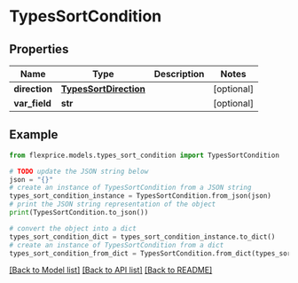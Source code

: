 # TypesSortCondition


## Properties

Name | Type | Description | Notes
------------ | ------------- | ------------- | -------------
**direction** | [**TypesSortDirection**](TypesSortDirection.md) |  | [optional] 
**var_field** | **str** |  | [optional] 

## Example

```python
from flexprice.models.types_sort_condition import TypesSortCondition

# TODO update the JSON string below
json = "{}"
# create an instance of TypesSortCondition from a JSON string
types_sort_condition_instance = TypesSortCondition.from_json(json)
# print the JSON string representation of the object
print(TypesSortCondition.to_json())

# convert the object into a dict
types_sort_condition_dict = types_sort_condition_instance.to_dict()
# create an instance of TypesSortCondition from a dict
types_sort_condition_from_dict = TypesSortCondition.from_dict(types_sort_condition_dict)
```
[[Back to Model list]](../README.md#documentation-for-models) [[Back to API list]](../README.md#documentation-for-api-endpoints) [[Back to README]](../README.md)


